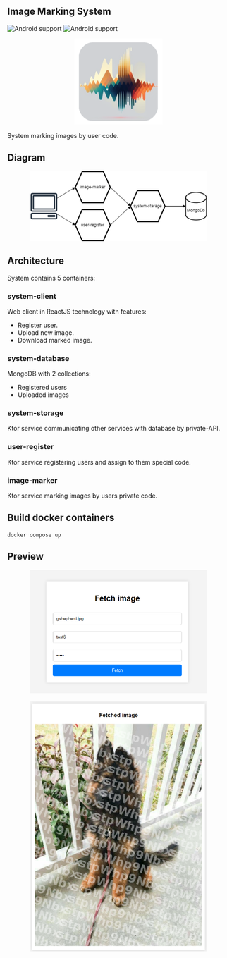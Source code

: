 ## Image Marking System

![Android support](https://shields.io/badge/Platform-Docker-blue) ![Android support](https://shields.io/badge/v.1.0-cyan)

<p align="center">
    <img src="images/logo.png" width="200" alt="logo"/> 
</p>

System marking images by user code.

## Diagram

<p align="center">
    <img src="images/diagram.png" width="400" alt="diagram"/> 
</p>

## Architecture

System contains 5 containers:

### system-client

Web client in ReactJS technology with features:
- Register user.
- Upload new image.
- Download marked image.

### system-database

MongoDB with 2 collections:
- Registered users
- Uploaded images


### system-storage

Ktor service communicating other services with database by private-API.

### user-register

Ktor service registering users and assign to them special code.

### image-marker

Ktor service marking images by users private code.


## Build docker containers

```docker
docker compose up
```

## Preview

<p align="center">
    <img src="images/preview1.png" width="400" alt="preview1"/> 
</p>


<p align="center">
    <img src="images/preview2.png" width="400" alt="preview2"/> 
</p>
